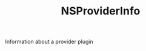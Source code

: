 ﻿---
uid: crmscript_ref_NSProviderInfo
title: NSProviderInfo
intellisense: Void.NSProviderInfo
keywords: NSProviderInfo
so.topic: reference
---

Information about a provider plugin
